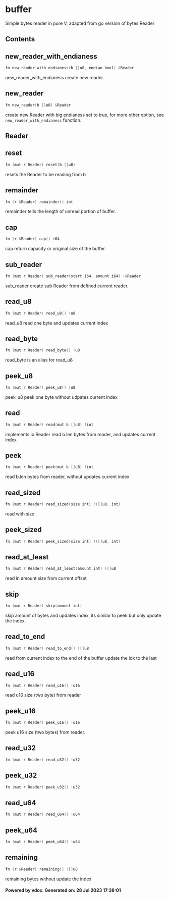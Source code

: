 # buffer
Simple bytes reader in pure V, adapted from go version of bytes.Reader

## Contents

## new_reader_with_endianess
```v
fn new_reader_with_endianess(b []u8, endian bool) &Reader
```

new_reader_with_endianess create new reader.  



## new_reader
```v
fn new_reader(b []u8) &Reader
```

create new Reader with big endianess set to true, for more other option, see `new_reader_with_endianess` function.  



## Reader
## reset
```v
fn (mut r Reader) reset(b []u8)
```

resets the Reader to be reading from b



## remainder
```v
fn (r &Reader) remainder() int
```

remainder tells the length of unread portion of buffer.  



## cap
```v
fn (r &Reader) cap() i64
```

cap return capacity or original size of the buffer.  



## sub_reader
```v
fn (mut r Reader) sub_reader(start i64, amount i64) !&Reader
```

sub_reader create sub Reader from defined current reader.  



## read_u8
```v
fn (mut r Reader) read_u8() !u8
```

read_u8 read one byte and updates current index



## read_byte
```v
fn (mut r Reader) read_byte() !u8
```

read_byte is an alias for read_u8



## peek_u8
```v
fn (mut r Reader) peek_u8() !u8
```

peek_u8 peek one byte without udpates current index



## read
```v
fn (mut r Reader) read(mut b []u8) !int
```

implements io.Reader read b.len bytes from reader, and updates current index



## peek
```v
fn (mut r Reader) peek(mut b []u8) !int
```

read b.len bytes from reader, without updates current index



## read_sized
```v
fn (mut r Reader) read_sized(size int) !([]u8, int)
```

read with size



## peek_sized
```v
fn (mut r Reader) peek_sized(size int) !([]u8, int)
```




## read_at_least
```v
fn (mut r Reader) read_at_least(amount int) ![]u8
```

read in amount size from current offset



## skip
```v
fn (mut r Reader) skip(amount int)
```

skip amount of bytes and updates index, its similar to peek but only update the index.  



## read_to_end
```v
fn (mut r Reader) read_to_end() ![]u8
```

read from current index to the end of the buffer update the idx to the last



## read_u16
```v
fn (mut r Reader) read_u16() !u16
```

read u16 size (two byte) from reader



## peek_u16
```v
fn (mut r Reader) peek_u16() !u16
```

peek u16 size (two bytes) from reader.  



## read_u32
```v
fn (mut r Reader) read_u32() !u32
```




## peek_u32
```v
fn (mut r Reader) peek_u32() !u32
```




## read_u64
```v
fn (mut r Reader) read_u64() !u64
```




## peek_u64
```v
fn (mut r Reader) peek_u64() !u64
```




## remaining
```v
fn (r &Reader) remaining() ![]u8
```

remaining bytes without update the index



#### Powered by vdoc. Generated on: 28 Jul 2023 17:38:01
